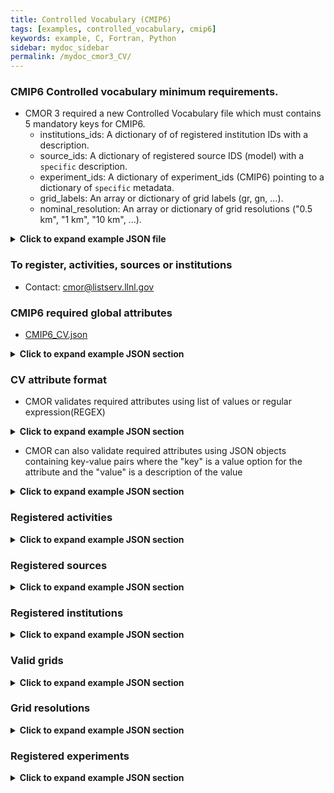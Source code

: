```yaml
---
title: Controlled Vocabulary (CMIP6)
tags: [examples, controlled_vocabulary, cmip6]
keywords: example, C, Fortran, Python
sidebar: mydoc_sidebar
permalink: /mydoc_cmor3_CV/
---
```


### CMIP6 Controlled vocabulary minimum requirements. 

   * CMOR 3 required a new Controlled Vocabulary file which must contains 5 mandatory keys for CMIP6.
       * institutions_ids:  A dictionary of of registered institution IDs with a description.
       * source_ids:  A dictionary of registered source IDS (model) with a ```specific``` description.
       * experiment_ids:  A dictionary of experiment_ids (CMIP6) pointing to a dictionary  of ```specific``` metadata.
       * grid_labels:  An array or dictionary of grid labels (gr, gn, ...).
       * nominal_resolution: An array or dictionary of grid resolutions ("0.5 km", "1 km", "10 km", ...).


<details><summary markdown="span"><b>Click to expand example JSON file</b></summary>

```json
{
"CV": {
    "institution_ids": { "BNU":"GCESS, BNU, Beijing, China" },
    "source_ids": { "CESM1-CAM5": "CESM1 (CAM5): model version ca. 2009" },
    "experiment_ids": { "piControl": { } },
    "grid_labels": { "gn": "data reported on a model's native grid" },
    "nominal_resolution": [ "0.5 km" ]
   }
}
```
</details>

### To register, activities, sources or institutions
  * Contact: [cmor@listserv.llnl.gov](mailto:cmor@listserv.llnl.gov)


### CMIP6 required global attributes

* [CMIP6_CV.json](https://github.com/PCMDI/cmor/blob/main/TestTables/CMIP6_CV.json)

<details><summary markdown="span"><b>Click to expand example JSON section</b></summary>

```json
"required_global_attributes": [
    "variant_label",
    "activity_id",
    "branch_method",
    "Conventions",
    "creation_date",
    "mip_era",
    "data_specs_version",
    "experiment_id",
    "experiment",
    "forcing_index",
    "further_info_url",
    "frequency",
    "grid",
    "grid_label",
    "native_resolution",
    "initialization_index",
    "institution",
    "institution_id",
    "license",
    "physics_index",
    "product",
    "realization_index",
    "realm",
    "variant_label",
    "source",
    "source_id",
    "source_type",
    "sub_experiment",
    "sub_experiment_id",
    "table_id",
    "tracking_id",
    "variable_id"
],
```
</details>

### CV attribute format

* CMOR validates required attributes using list of values or regular expression(REGEX)

<details><summary markdown="span"><b>Click to expand example JSON section</b></summary>

```json
"required_parent_attributes": [
    "parent_experiment_id"
],

"variant_label": [ "^r[[:digit:]]\\{1,\\}i[[:digit:]]\\{1,\\}p[[:digit:]]\\{1,\\}f[[:digit:]]\\{1,\\}$" ],

"sub_experiment_id": [ "^s[[:digit:]]\\{4,4\\}$", "none" ],

"product": [ "output" ] ,

"mip_era": [ "CMIP6" ],

"further_info_url": [ "http://furtherinfo.es-doc.org/[[:alpha:]]\\{1,\\}" ],
```
</details>

* CMOR can also validate required attributes using JSON objects containing key-value pairs where the "key" is a value option for the attribute and the "value" is a description of the value

<details><summary markdown="span"><b>Click to expand example JSON section</b></summary>

```json
"realm":{
    "aerosol":"Aerosol",
    "atmos":"Atmosphere",
    "atmosChem":"Atmospheric Chemistry",
    "land":"Land Surface",
    "landIce":"Land Ice",
    "ocean":"Ocean",
    "ocnBgchem":"Ocean Biogeochemistry",
    "seaIce":"Sea Ice"
},
"frequency":{
    "1hr":"sampled hourly",
    "1hrCM":"monthly-mean diurnal cycle resolving each day into 1-hour means",
    "1hrPt":"sampled hourly, at specified time point within an hour",
    "3hr":"3 hourly mean samples",
    "3hrPt":"sampled 3 hourly, at specified time point within the time period",
    "6hr":"6 hourly mean samples",
    "6hrPt":"sampled 6 hourly, at specified time point within the time period",
    "day":"daily mean samples",
    "dec":"decadal mean samples",
    "fx":"fixed (time invariant) field",
    "mon":"monthly mean samples",
    "monC":"monthly climatology computed from monthly mean samples",
    "monPt":"sampled monthly, at specified time point within the time period",
    "subhrPt":"sampled sub-hourly, at specified time point within an hour",
    "yr":"annual mean samples",
    "yrPt":"sampled yearly, at specified time point within the time period"
},
```
</details>

### Registered activities 

<details><summary markdown="span"><b>Click to expand example JSON section</b></summary>

```json
"activity_id":[
    "AerChemMIP",
    "C4MIP",
    "CFMIP",
    "CMIP",
    "CORDEX",
    "DAMIP",
    "DCPP",
    "DynVarMIP",
    "FAFMIP",
    "GMMIP",
    "GeoMIP",
    "HighResMIP",
    "ISMIP6",
    "LS3MIP",
    "LUMIP",
    "OMIP",
    "PMIP",
    "RFMIP",
    "SIMIP",
    "ScenarioMIP",
    "VIACSAB",
    "VolMIP"
],
```

</details>

### Registered sources

<details><summary markdown="span"><b>Click to expand example JSON section</b></summary>

```json
"source_id": {
    "ACCESS-CM2":{
        "activity_participation":[
            "CMIP",
            "DAMIP",
            "FAFMIP",
            "OMIP",
            "RFMIP",
            "SIMIP",
            "ScenarioMIP"
        ],
        "cohort":[
            "Published"
        ],
        "institution_id":[
            "CSIRO-ARCCSS"
        ],
        "license_info":{
            "exceptions_contact":"@csiro.au <- access_csiro",
            "history":"2019-11-08: initially published under CC BY-SA 4.0; 2022-06-10: relaxed to CC BY 4.0",
            "id":"CC BY 4.0",
            "license":"Creative Commons Attribution 4.0 International (CC BY 4.0; https://creativecommons.org/licenses/by/4.0/)",
            "source_specific_info":"",
            "url":"https://creativecommons.org/licenses/by/4.0/"
        },
        "source_id":"ACCESS-CM2",
        "source":"ACCESS-CM2 (2019): \naerosol: UKCA-GLOMAP-mode\natmos: MetUM-HadGEM3-GA7.1 (N96; 192 x 144 longitude/latitude; 85 levels; top level 85 km)\natmosChem: none\nland: CABLE2.5\nlandIce: none\nocean: ACCESS-OM2 (GFDL-MOM5, tripolar primarily 1deg; 360 x 300 longitude/latitude; 50 levels; top grid cell 0-10 m)\nocnBgchem: none\nseaIce: CICE5.1.2 (same grid as ocean)"
    },
    ...
},
```
</details>

### Registered institutions

<details><summary markdown="span"><b>Click to expand example JSON section</b></summary>

```json
"institution_ids": {
    "NSF-DOE-NCAR":"NSF/DOE NCAR (National Center for Atmospheric Research) Boulder, CO, USA"
    ...
},
```

</details>

### Valid grids

<details><summary markdown="span"><b>Click to expand example JSON section</b></summary>

```json
"grid_labels": {
    "gm":"global mean data",
    "gn":"data reported on a model's native grid",
    "gna":"data reported on a native grid in the region of Antarctica",
    "gng":"data reported on a native grid in the region of Greenland",
    "gnz":"zonal mean data reported on a model's native latitude grid",
    "gr":"regridded data reported on the data provider's preferred target grid"
},
```

</details>

### Grid resolutions

<details><summary markdown="span"><b>Click to expand example JSON section</b></summary>

```json
"nominal_resolution":[
    "0.5 km",
    "1 km",
    "10 km",
    "100 km",
    "1000 km",
    "10000 km",
    "1x1 degree",
    "2.5 km",
    "25 km",
    "250 km",
    "2500 km",
    "5 km",
    "50 km",
    "500 km",
    "5000 km"
],
```

</details>

### Registered experiments

<details><summary markdown="span"><b>Click to expand example JSON section</b></summary>

```json
"experiment_id": { 
    "piControl":{
        "activity_id":[
            "CMIP"
        ],
        "additional_allowed_model_components":[
            "AER",
            "CHEM",
            "BGC"
        ],
        "experiment":"pre-industrial control",
        "experiment_id":"piControl",
        "parent_activity_id":[
            "CMIP"
        ],
        "parent_experiment_id":[
            "piControl-spinup"
        ],
        "required_model_components":[
            "AOGCM"
        ],
        "sub_experiment_id":[
            "none"
        ]
    },
}
```
 
</details>